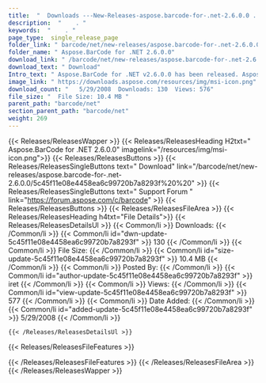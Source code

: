 ```yaml
---
title:  "  Downloads ---New-Releases-aspose.barcode-for-.net-2.6.0.0 . " 
description:  "    . " 
keywords:  "    . " 
page_type:  single_release_page
folder_link: " barcode/net/new-releases/aspose.barcode-for-.net-2.6.0.0/"
folder_name: " Aspose.BarCode for .NET 2.6.0.0"
download_link: " /barcode/net/new-releases/aspose.barcode-for-.net-2.6.0.0/5c45f11e08e4458ea6c99720b7a8293f"
download_text: " Download"
Intro_text: " Aspose.BarCode for .NET v2.6.0.0 has been released. Aspose.BarCode is an All-In-..."
image_link: " https://downloads.aspose.com/resources/img/msi-icon.png"
download_count: "   5/29/2008  Downloads: 130  Views: 576"
file_size: "  File Size: 10.4 MB "
parent_path: "barcode/net"
section_parent_path: "barcode/net"
weight: 269 
---
```


{{< Releases/ReleasesWapper >}}
  {{< Releases/ReleasesHeading H2txt=" Aspose.BarCode for .NET 2.6.0.0" imagelink="/resources/img/msi-icon.png">}}
  {{< Releases/ReleasesButtons >}}
    {{< Releases/ReleasesSingleButtons text=" Download" link="/barcode/net/new-releases/aspose.barcode-for-.net-2.6.0.0/5c45f11e08e4458ea6c99720b7a8293f%20%20" >}}
    {{< Releases/ReleasesSingleButtons text=" Support Forum " link="https://forum.aspose.com/c/barcode" >}}
  {{< Releases/ReleasesButtons >}}
  {{< Releases/ReleasesFileArea >}}
    {{< Releases/ReleasesHeading h4txt="File Details">}}
    {{< Releases/ReleasesDetailsUl >}}
            {{< Common/li  >}} Downloads: {{< /Common/li >}} 
      {{< Common/li id="dwn-update-5c45f11e08e4458ea6c99720b7a8293f" >}} 130 {{< /Common/li >}} 
      {{< Common/li  >}} File Size: {{< /Common/li >}} 
      {{< Common/li id="size-update-5c45f11e08e4458ea6c99720b7a8293f" >}} 10.4 MB {{< /Common/li >}} 
      {{< Common/li  >}} Posted By: {{< /Common/li >}} 
      {{< Common/li id="author-update-5c45f11e08e4458ea6c99720b7a8293f" >}} iret {{< /Common/li >}} 
      {{< Common/li  >}} Views: {{< /Common/li >}} 
      {{< Common/li id="view-update-5c45f11e08e4458ea6c99720b7a8293f" >}} 577 {{< /Common/li >}} 
      {{< Common/li  >}} Date Added: {{< /Common/li >}} 
      {{< Common/li id="added-update-5c45f11e08e4458ea6c99720b7a8293f" >}} 5/29/2008 {{< /Common/li >}} 

    {{< /Releases/ReleasesDetailsUl >}}

  {{< Releases/ReleasesFileFeatures >}}
      
  {{< /Releases/ReleasesFileFeatures >}}
 {{< /Releases/ReleasesFileArea >}}
{{< /Releases/ReleasesWapper >}}


